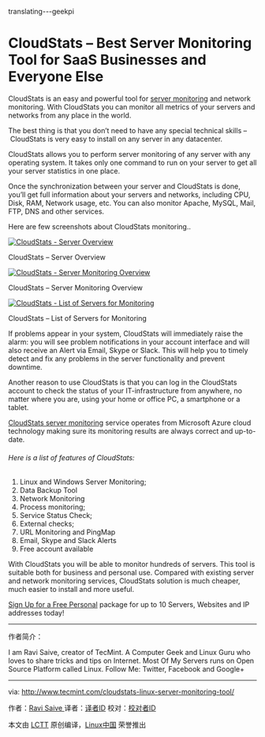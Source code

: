 translating---geekpi

CloudStats – Best Server Monitoring Tool for SaaS Businesses and Everyone Else
============================================================

CloudStats is an easy and powerful tool for [server monitoring][1] and network monitoring. With CloudStats you can monitor all metrics of your servers and networks from any place in the world.

The best thing is that you don’t need to have any special technical skills – CloudStats is very easy to install on any server in any datacenter.

CloudStats allows you to perform server monitoring of any server with any operating system. It takes only one command to run on your server to get all your server statistics in one place.

Once the synchronization between your server and CloudStats is done, you’ll get full information about your servers and networks, including CPU, Disk, RAM, Network usage, etc. You can also monitor Apache, MySQL, Mail, FTP, DNS and other services.

Here are few screenshots about CloudStats monitoring..

[
 ![CloudStats - Server Overview](http://www.tecmint.com/wp-content/uploads/2017/02/CloudStats-Server-Overview.png) 
][2]

CloudStats – Server Overview

[
 ![CloudStats - Server Monitoring Overview](http://www.tecmint.com/wp-content/uploads/2017/02/CloudStats-Server-Monitoring-Overview.png) 
][3]

CloudStats – Server Monitoring Overview

[
 ![CloudStats - List of Servers for Monitoring](http://www.tecmint.com/wp-content/uploads/2017/02/CloudStats-Server-Monitoring.png) 
][4]

CloudStats – List of Servers for Monitoring

If problems appear in your system, CloudStats will immediately raise the alarm: you will see problem notifications in your account interface and will also receive an Alert via Email, Skype or Slack. This will help you to timely detect and fix any problems in the server functionality and prevent downtime.

Another reason to use CloudStats is that you can log in the CloudStats account to check the status of your IT-infrastructure from anywhere, no matter where you are, using your home or office PC, a smartphone or a tablet.

[CloudStats server monitoring][5] service operates from Microsoft Azure cloud technology making sure its monitoring results are always correct and up-to-date.

###### Here is a list of features of CloudStats:

1.  Linux and Windows Server Monitoring;
2.  Data Backup Tool
3.  Network Monitoring
4.  Process monitoring;
5.  Service Status Check;
6.  External checks;
7.  URL Monitoring and PingMap
8.  Email, Skype and Slack Alerts
9.  Free account available

With CloudStats you will be able to monitor hundreds of servers. This tool is suitable both for business and personal use. Compared with existing server and network monitoring services, CloudStats solution is much cheaper, much easier to install and more useful.

[Sign Up for a Free Personal][6] package for up to 10 Servers, Websites and IP addresses today!

--------------------------------------------------------------------------------

作者简介：

I am Ravi Saive, creator of TecMint. A Computer Geek and Linux Guru who loves to share tricks and tips on Internet. Most Of My Servers runs on Open Source Platform called Linux. Follow Me: Twitter, Facebook and Google+

--------------------------------------------------------------------------------


via: http://www.tecmint.com/cloudstats-linux-server-monitoring-tool/

作者：[Ravi Saive ][a]
译者：[译者ID](https://github.com/译者ID)
校对：[校对者ID](https://github.com/校对者ID)

本文由 [LCTT](https://github.com/LCTT/TranslateProject) 原创编译，[Linux中国](https://linux.cn/) 荣誉推出

[a]:http://www.tecmint.com/author/admin/
[00]:https://twitter.com/ravisaive
[01]:https://www.facebook.com/ravi.saive
[02]:https://plus.google.com/u/0/+RaviSaive
[1]:https://servermonitoring.me/?utm_source=tecmint1&utm_campaign=tecmint1&utm_medium=tecmintpost1
[2]:http://www.tecmint.com/wp-content/uploads/2017/02/CloudStats-Server-Overview.png
[3]:http://www.tecmint.com/wp-content/uploads/2017/02/CloudStats-Server-Monitoring-Overview.png
[4]:http://www.tecmint.com/wp-content/uploads/2017/02/CloudStats-Server-Monitoring.png
[5]:https://servermonitoring.me/?utm_source=tecmint1&utm_campaign=tecmint1&utm_medium=tecmintpost1
[6]:https://servermonitoring.me/?utm_source=tecmint1&utm_campaign=tecmint1&utm_medium=tecmintpost1
